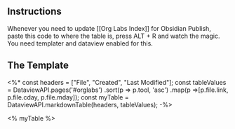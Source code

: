 ## Instructions

Whenever you need to update [[Org Labs Index]] for Obsidian Publish, paste this code to where the table is, press ALT + R and watch the magic. You need templater and dataview enabled for this.

## The Template

<%*
const headers = ["File", "Created", "Last Modified"];
const tableValues = DataviewAPI.pages('#orglabs')
.sort(p => p.tool, 'asc')
.map(p =>[p.file.link, p.file.cday, p.file.mday]);
const myTable = DataviewAPI.markdownTable(headers, tableValues);
-%>

<% myTable %>

